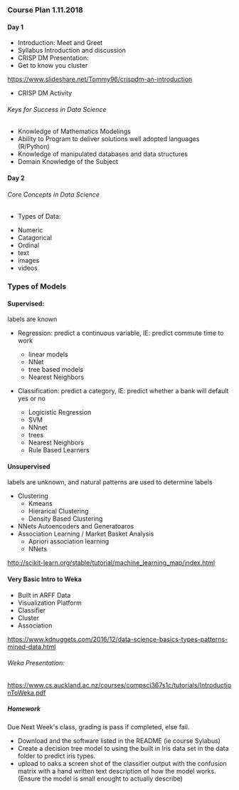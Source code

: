 ### Course Plan 1.11.2018
#### Day 1
* Introduction: Meet and Greet
* Syllabus Introduction and discussion
* CRISP DM Presentation:
* Get to know you cluster 

https://www.slideshare.net/Tommy96/crispdm-an-introduction

* CRISP DM Activity

###### Keys for Success in Data Science
  
  * Knowledge of Mathematics Modelings
  * Ability to Program to deliver solutions well adopted languages (R/Python)
  * Knowledge of manipulated databases and data structures
  * Domain Knowledge of the Subject
  
#### Day 2
###### Core Concepts in Data Science

* Types of Data:
 + Numeric
 + Catagorical
 + Ordinal  
 + text
 + images
 + videos

### Types of Models
#### Supervised:  
labels are known

* Regression: predict a continuous variable, IE: predict commute time to work
    
    + linear models
    + NNet
    + tree based models
    + Nearest Neighbors
 
 * Classification: predict a category, IE: predict whether a bank will default yes or no
    
    + Logicistic Regression
    + SVM
    + NNnet
    + trees
    + Nearest Neighbors
    + Rule Based Learners
    
#### Unsupervised
labels are unknown, and natural patterns are used to determine labels
  * Clustering
    + Kmeans
    + Hierarical Clustering
    + Density Based Clustering
  * NNets Autoencoders and Generatoaros
  * Association Learning /  Market Basket Analysis
      + Apriori association learning
      + NNets 
 
http://scikit-learn.org/stable/tutorial/machine_learning_map/index.html 
#### Very Basic Intro to Weka
+ Built in ARFF Data
+ Visualization Platform
+ Classifier
+ Cluster 
+ Association

https://www.kdnuggets.com/2016/12/data-science-basics-types-patterns-mined-data.html

###### Weka Presentation:
https://www.cs.auckland.ac.nz/courses/compsci367s1c/tutorials/IntroductionToWeka.pdf

##### Homework

Due Next Week's class, grading is pass if completed, else fail.
* Download and the software listed in the README (ie course Sylabus)
* Create a decision tree model to using the built in Iris data set in the data folder to predict iris types.
* upload to oaks a screen shot of the classifier output with the confusion matrix with a hand written text description of how the model works.  (Ensure the model is small enought to actually describe)





